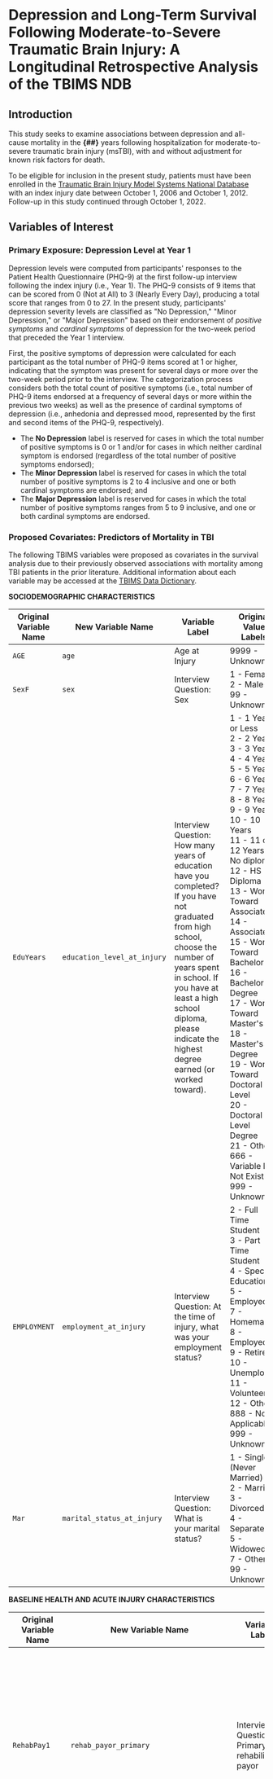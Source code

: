 # Depression and Long-Term Survival Following Moderate-to-Severe Traumatic Brain Injury: A Longitudinal Retrospective Analysis of the TBIMS NDB

## Introduction
This study seeks to examine associations between depression and all-cause mortality in the **{##}** years following hospitalization for moderate-to-severe traumatic brain injury (msTBI), with and without adjustment for known risk factors for death.

To be eligible for inclusion in the present study, patients must have been enrolled in the [Traumatic Brain Injury Model Systems National Database](https://www.tbindsc.org/) with an index injury date between October 1, 2006 and October 1, 2012. Follow-up in this study continued through October 1, 2022.

## Variables of Interest

### Primary Exposure: Depression Level at Year 1
Depression levels were computed from participants' responses to the Patient Health Questionnaire (PHQ-9) at the first follow-up interview following the index injury (i.e., Year 1). The PHQ-9 consists of 9 items that can be scored from 0 (Not at All) to 3 (Nearly Every Day), producing a total score that ranges from 0 to 27. In the present study, participants' depression severity levels are classified as "No Depression," "Minor Depression," or "Major Depression" based on their endorsement of *positive symptoms* and *cardinal symptoms* of depression for the two-week period that preceded the Year 1 interview. 

First, the positive symptoms of depression were calculated for each participant as the total number of PHQ-9 items scored at 1 or higher, indicating that the symptom was present for several days or more over the two-week period prior to the interview. The categorization process considers both the total count of positive symptoms (i.e., total number of PHQ-9 items endorsed at a frequency of several days or more within the previous two weeks) as well as the presence of cardinal symptoms of depression (i.e., anhedonia and depressed mood, represented by the first and second items of the PHQ-9, respectively). 

- The **No Depression** label is reserved for cases in which the total number of positive symptoms is 0 or 1 and/or for cases in which neither cardinal symptom is endorsed (regardless of the total number of positive symptoms endorsed);
- The **Minor Depression** label is reserved for cases in which the total number of positive symptoms is 2 to 4 inclusive and one or both cardinal symptoms are endorsed; and
- The **Major Depression** label is reserved for cases in which the total number of positive symptoms ranges from 5 to 9 inclusive, and one or both cardinal symptoms are endorsed.

### Proposed Covariates: Predictors of Mortality in TBI
The following TBIMS variables were proposed as covariates in the survival analysis due to their previously observed associations with mortality among TBI patients in the prior literature. Additional information about each variable may be accessed at the [TBIMS Data Dictionary](https://hub.tbindsc.org/tbimsdatadictionary/Home).

**SOCIODEMOGRAPHIC CHARACTERISTICS**

| Original Variable Name | New Variable Name | Variable Label                                | Original Value Labels |
|------------------------|-------------------|-----------------------------------------------|-----------------------|
| `AGE`                  | `age`             | Age at Injury                                 | 9999 - Unknown        |
| `SexF`                 | `sex`             | Interview Question: Sex                       | 1 - Female<br>2 - Male<br>99 - Unknown |
| `EduYears`            | `education_level_at_injury` | Interview Question: How many years of education have you completed? If you have not graduated from high school, choose the number of years spent in school. If you have at least a high school diploma, please indicate the highest degree earned (or worked toward). | 1 - 1 Year or Less<br>2 - 2 Years<br>3 - 3 Years<br>4 - 4 Years<br>5 - 5 Years<br>6 - 6 Years<br>7 - 7 Years<br>8 - 8 Years<br>9 - 9 Years<br>10 - 10 Years<br>11 - 11 or 12 Years: No diploma<br>12 - HS Diploma<br>13 - Work Toward Associate's<br>14 - Associate's<br>15 - Work Toward Bachelor's<br>16 - Bachelor's Degree<br>17 - Work Toward Master's<br>18 - Master's Degree<br>19 - Work Toward Doctoral Level<br>20 - Doctoral Level Degree<br>21 - Other<br>666 - Variable Did Not Exist<br>999 - Unknown |
| `EMPLOYMENT`           | `employment_at_injury` | Interview Question: At the time of injury, what was your employment status? | 2 - Full Time Student<br>3 - Part Time Student<br>4 - Special Education<br>5 - Employed<br>7 - Homemaker<br>8 - Employed<br>9 - Retired<br>10 - Unemployed<br>11 - Volunteer<br>12 - Other<br>888 - Not Applicable<br>999 - Unknown |
| `Mar`                  | `marital_status_at_injury` | Interview Question: What is your marital status? | 1 - Single (Never Married)<br>2 - Married<br>3 - Divorced<br>4 - Separated<br>5 - Widowed<br>7 - Other<br>99 - Unknown |

**BASELINE HEALTH AND ACUTE INJURY CHARACTERISTICS**

| Original Variable Name | New Variable Name | Variable Label                                | Original Value Labels |
|------------------------|-------------------|-----------------------------------------------|-----------------------|
| `RehabPay1`            | `rehab_payor_primary` | Interview Question: Primary rehabilitation payor                                 | 1 - Medicare<br>2 - Medicaid<br>3 - Workers' Compensation<br>4 - Private Insurance<br>7 - Self or Private Pay<br>8 - State or County<br>10 - Auto Insurance<br>14 - Charity<br>15 - Other<br>55 - Payor Source Pending<br>999 - Unknown |
| `Cause`                | `cause_of_injury` | Interview Question: Cause of injury          | 1 - Motor Vehicle<br>2 - Motorcycle<br>3 - Bicycle<br>4 - All-Terrain Vehicle (ATV) and All-Terrain Cycle (ATC)<br>5 - Other Vehicular: Unclassified<br>10 - Gunshot Wound<br>11 - Assaults With Blunt Instrument<br>12 - Other Violence<br>13 - Water Sports<br>14 - Field/Track Sports<br>15 - Gymnastic Activities<br>16 - Winter Sports<br>17 - Air Sports<br>18 - Other Sports<br>19 - Fall<br>20 - Hit By Falling/Flying Object<br>21 - Pedestrian<br>22 - Other Unclassified<br>999 - Unknown |
| `PROBLEMUse`           | `problematic_substance_use` | Interview Question: Substance Problem Use | 0 - No<br>1 - Yes<br>77 - Refused<br>99 - Unknown |
| `PROBLEMUseF`          | `problematic_substance_use` | Interview Question: Substance Problem Use | 0 - No<br>1 - Yes<br>99 - Unknown |
| `Suicide`              | `suicide_attempt_hx_lifetime_at_injury` | Interview Question: Have you ever attempted suicide? | 0 - No<br>1 - Yes<br>66 - Variable Did Not Exist<br>77 - Refused<br>88 - Not Applicable<br>99 - Unknown |
| `SuicidePrior`              | `suicide_attempt_hx_past_year_at_injury` | Interview Question: If yes, did you attempt suicide in the year before the injury? | 0 - No<br>1 - Yes<br>66 - Variable Did Not Exist<br>77 - Refused<br>88 - Not Applicable<br>99 - Unknown |

**FUNCTIONAL INDEPENDENCE AT YEAR 1**

| Original Variable Name | New Variable Name | Variable Label                                | Original Value Labels |
|------------------------|-------------------|-----------------------------------------------|-----------------------|
| `DRSF`                 | `drs_total_at_followup` | Interview Question: Disability Rating Scale Follow-up  | 999 - Unknown |
| `FIMTOTF`              | `fim_total_at_followup` | Interview Question: FIM Total (New) Follow-up | 9999 - Unknown |
| `GOSEF`                 | `gose_total_at_followup` | Interview Question: GOS-E Incl. Expired | 1 - Dead<br>2 - Vegetative State (VS)<br>3 - Lower Severe Disability (LSD)<br>4 - Upper Severe Disability (USD)<br>5 - Lower Moderate Disability (LMD)<br>6 - Upper Moderate Disability (UMD)<br>7 - Lower Good Recovery (LGR)<br>8 - Upper Good Recovery <UGR)<br>66 - Variable Did Not Exist<br>99 - Unknown |

**DEPRESSION AT YEAR 1**

| Original Variable Name | New Variable Name | Variable Label                                | Original Value Labels |
|------------------------|-------------------|-----------------------------------------------|-----------------------|
| `SuicideF`             | `suicide_attempt_hx_past_year_at_followup` | Interview Question: In the past year, have you attempted suicide? | 0 - No<br>1 - Yes<br>66 - Variable Did Not Exist<br>77 - Refused<br>88 - Not Applicable: Variable not due this year<br>99 - Unknown |
| `PHQPleasureF`         | `phq1` | Interview Question: a. Little interest or pleasure in doing things | 0 - Not at All<br>1 - Several Days<br>2 - More Than Half of the Days<br>3 - Nearly Every Day<br>66 - Variable Did Not Exist<br>81 - Not Applicable<br>82 - Not Applicable: No data from person with TBI<br>99 - Unknown |
| `PHQDownF`             | `phq2` | Interview Question: b. Feeling down, depressed, or hopeless | 0 - Not at All<br>1 - Several Days<br>2 - More Than Half of the Days<br>3 - Nearly Every Day<br>66 - Variable Did Not Exist<br>81 - Not Applicable<br>82 - Not Applicable: No data from person with TBI<br>99 - Unknown |
| `PHQSleepF`             | `phq3` | Interview Question: c. Trouble falling or staying asleep, or sleeping too much | 0 - Not at All<br>1 - Several Days<br>2 - More Than Half of the Days<br>3 - Nearly Every Day<br>66 - Variable Did Not Exist<br>81 - Not Applicable<br>82 - Not Applicable: No data from person with TBI<br>99 - Unknown |
| `PHQTiredF`             | `phq4` | Interview Question: d. Feeling tired or having little energy | 0 - Not at All<br>1 - Several Days<br>2 - More Than Half of the Days<br>3 - Nearly Every Day<br>66 - Variable Did Not Exist<br>81 - Not Applicable<br>82 - Not Applicable: No data from person with TBI<br>99 - Unknown |
| `PHQEatF`               | `phq5` | Interview Question: e. Poor appetite or overeating | 0 - Not at All<br>1 - Several Days<br>2 - More Than Half of the Days<br>3 - Nearly Every Day<br>66 - Variable Did Not Exist<br>81 - Not Applicable<br>82 - Not Applicable: No data from person with TBI<br>99 - Unknown |
| `PHQBadF`               | `phq6` | Interview Question: f. Feeling bad about yourself or that you are a failure or have let yourself or your family down | 0 - Not at All<br>1 - Several Days<br>2 - More Than Half of the Days<br>3 - Nearly Every Day<br>66 - Variable Did Not Exist<br>81 - Not Applicable<br>82 - Not Applicable: No data from person with TBI<br>99 - Unknown |
| `PHQConcentrateF`       | `phq7` | Interview Question: g. Trouble concentrating on things, such as reading the newspaper or watching television | 0 - Not at All<br>1 - Several Days<br>2 - More Than Half of the Days<br>3 - Nearly Every Day<br>66 - Variable Did Not Exist<br>81 - Not Applicable<br>82 - Not Applicable: No data from person with TBI<br>99 - Unknown |
| `PHQSlowF`              | `phq8` | Interview Question: h. Moving or speaking so slowly that other people could have noticed. Or the opposite - being so fidgety or restless that you have been moving around a lot more than usual | 0 - Not at All<br>1 - Several Days<br>2 - More Than Half of the Days<br>3 - Nearly Every Day<br>66 - Variable Did Not Exist<br>81 - Not Applicable<br>82 - Not Applicable: No data from person with TBI<br>99 - Unknown |
| `PHQDeadF`             | `phq9` | Interview Question: i. Thoughts that you would be better off dead or hurting yourself in some way | 0 - Not at All<br>1 - Several Days<br>2 - More Than Half of the Days<br>3 - Nearly Every Day<br>66 - Variable Did Not Exist<br>81 - Not Applicable<br>82 - Not Applicable: No data from person with TBI<br>99 - Unknown |

### Additional TBIMS Variables

| Original Variable Name | New Variable Name | Variable Label                                       | Original Value Labels |
|------------------------|-------------------|------------------------------------------------------|-----------------------|
| `Mod1id`               | `id`              | Interview Question: ID Number for Participant Record |                       |
| `FollowUpPeriod`       | `data_collection_period` | Interview Question: Follow-up period | 1 - Year 1<br>2 - Year 2<br>5 - Year 5<br>10 - Year 10<br>15 - Year 15<br>20 - Year 20<br>25 - Year 25<br>30 - Year 30<br>35 - Year 35 |
| `Birth`                | `date_of_birth`   | Interview Question: What is your date of birth?      | 9999-09-09 - Unknown |
| `Injury`               | `date_of_injury`  | Interview Question: Date of injury | 9999-09-09 - Unknown |
| `Followup`             | `date_of_followup` | Interview Question: Follow-up evaluation date | 4444-04-04 - Expired<br>5555-05-05 - Withdrew Authorization<br>7777-07-07 - Not Applicable: Includes refused, incarcerated, and lost<br>8888-08-08 - Not Applicable: Other<br>9999-09-09 - Unknown         |
| `Death`                | `date_of_death`   | Interview Question: Date of death             | 8888-08-08 - Not Applicable<br>9999-09-09 - Unknown |
| `DeathF`               | `date_of_death`   | Interview Question: Date of death | 4444-04-04 - Expired: Date Unknown<br>8888-08-08 - Not Applicable: Person Alive<br>9999-09-09 - Unknown |
| `IntStatus`            | `status_at_followup` | Interview Question: Interview status | 1 - Followed<br>2 - Lost<br>3 - Refused<br>4 - Incarcerated<br>5 - Withdrew<br>6 - Expired<br>7 - No Funding |

The present study utilizes a retrospective observational design and draws data from the [Traumatic Brain Injury Model Systems](https://msktc.org/about-model-systems/TBI) (TBIMS) longitudinal cohort study. The TBIMS is a well-established multi-center research initiative with extensive data from individuals with TBI throughout the United States.  Time-to-event is assessed using Cox proportional hazards modeling.

## Notebooks and Scripts
The provided scripts should be run in the sequential order specified by the file names to ensure the successful execution of the analysis workflow. The scripts are designed to perform the following operations:

1. **Preprocessing (`01_preprocessing.qmd`):** This initial script prepares the dataset for subsequent analyses via data cleaning, handling missing values, and imputing Year 1 values to previous and subsequent observations. To ensure reproducibility of results, request and use the `TBIMS_2023Q2_SPSS` Form 1 and Form 2 files as the raw data input for this script.
2. **Missing Data Analysis (`02_missing_data_analysis.qmd`):** This script generates exploratory data visualizations and summaries to provide insights into the nature and severity of missing data within the preprocessed dataset.
3. **Descriptive Tables (`03_generate_descriptive_tables.qmd`):** This script generates descriptive tables that provide summaries of the study sample characteristics with respect to key variables.
4. **Univariate and Bivariate Plots (`04_generate_univariate_and_bivariate_plots.qmd`):** This script generates univariate and bivariate plots of the covariates of interest. 

### Tools and Packages
This project uses the following R packages:
- [`survival`](https://github.com/therneau/survival)
- [`survminer`](https://github.com/kassambara/survminer)

### References and Documentation
Access and use of the [TBIMS National Database](https://www.tbindsc.org/) (NDB) data is governed by the TBIMS standard operating procedures.
